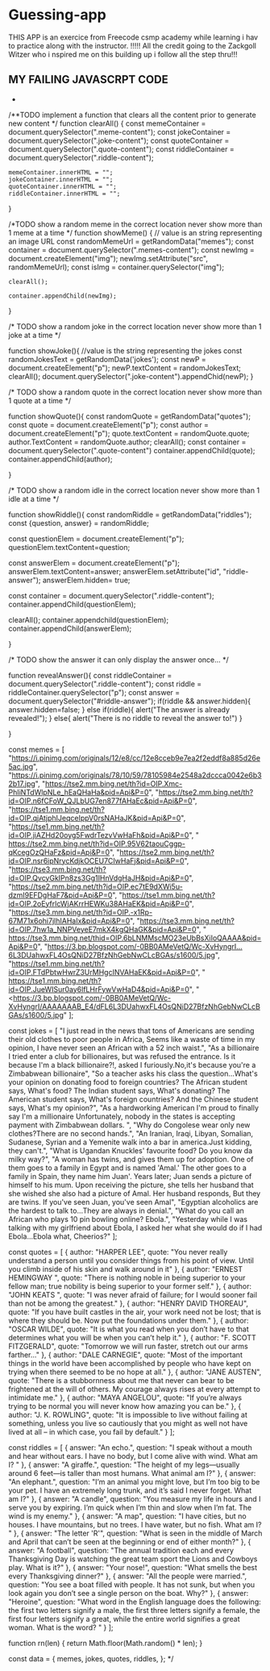 # Guessing-app

THIS APP is an exercice from Freecode csmp academy 
while learning i hav to practice along with the instructor.
!!!!!
 All the credit going to the Zackgoll Witzer who i nspired me on this building up i follow all the step thru!!!

  MY FAILING JAVASCRPT CODE
  -------------------------
* 
/**TODO implement a function that clears all the content
prior to generate new content
*/
function clearAll() {
    const memeContainer = document.querySelector(".meme-content");
    const jokeContainer = document.querySelector(".joke-content");
    const quoteContainer = document.querySelector(".quote-content");
    const riddleContainer = document.querySelector(".riddle-content");
  
    memeContainer.innerHTML = "";
    jokeContainer.innerHTML = "";
    quoteContainer.innerHTML = "";
    riddleContainer.innerHTML = "";
  }
  
  /*TODO
  show a random meme in the correct location
  never show more than 1 meme at a time
  */
  function showMeme() {
    // value is an string representing an image URL
    const randomMemeUrl = getRandomData("memes");
    const container = document.querySelector(".memes-content");
    const newImg = document.createElement("img");
    newImg.setAttribute("src", randomMemeUrl);
    const isImg = container.querySelector("img");
  
    clearAll();
  
    container.appendChild(newImg);
  }
  
  /* TODO
  show a random joke in the correct location
  never show more than 1  joke at a time
  */
  
  function showJoke(){
    //value is the string representing the jokes
    const randomJokesText = getRandomData('jokes');
    const newP = document.createElement("p");
    newP.textContent = randomJokesText;
    clearAll();
    document.querySelector(".joke-content").appendChid(newP);
  }
  
  /* TODO
  show a random quote in the correct location
  never show more than 1  quote at a time
  */
  
  function showQuote(){
   const randomQuote = getRandomData("quotes");
   const quote = document.createElement("p");
   const author = document.createElement("p");
   quote.textContent = randomQuote.quote;
   author.TextContent = randomQuote.author;
   clearAll();
   const container = document.querySelector(".quote-content")
   container.appendChild(quote);
   container.appendChild(author);
    
  }
  
  /* TODO
  show a random idle in the correct location
  never show more than 1 idle at a time
  */
  
  function showRiddle(){
   const randomRiddle = getRandomData("riddles");
   const {question, answer} = randomRiddle;
    
   const questionElem = document.createElement("p");
   questionElem.textContent=question;
   
    
   const answerElem = document.createElement("p");
   answerElem.textContent=answer;
   answerElem.setAttribute("id", "riddle-answer");
   answerElem.hidden= true;
    
   const container = document.querySelector(".riddle-content");
   container.appendChild(questionElem);
    
   clearAll();
   container.appendchild(questionElem);
   container.appendChild(answerElem);  
    
  }
  
  /* TODO
  show the answer it can only display the answer once...
  */
  
  function revealAnswer(){
   const riddleContainer = document.querySelector(".riddle-content");
   const riddle = riddleContainer.querySelector("p");
   const answer = document.querySelector("#riddle-answer");
   if(riddle && answer.hidden){
     answer.hidden=false;
   } else if(riddle){
     alert("The answer is already revealed!");
   } else{
     alert("There is no riddle to reveal the answer to!")
   }
    
  }
  
  const memes = [ 
  "https://i.pinimg.com/originals/12/e8/cc/12e8cceb9e7ea2f2eddf8a885d26e5ac.jpg",
    "https://i.pinimg.com/originals/78/10/59/78105984e2548a2dccca0042e6b32b17.jpg",
    "https://tse2.mm.bing.net/th?id=OIP.Xmc-PhIiNTdWlpNLe_hEaQHaHa&pid=Api&P=0",
    "https://tse2.mm.bing.net/th?id=OIP.n6fCFoW_QJLbUG7en877fAHaEc&pid=Api&P=0",
    "https://tse1.mm.bing.net/th?id=OIP.qjAtjphIJeqceIppV0rsNAHaJK&pid=Api&P=0",
    "https://tse1.mm.bing.net/th?id=OIP.jiAZHd20oyg5FwdrTezvVwHaFh&pid=Api&P=0",
    "	https://tse2.mm.bing.net/th?id=OIP.95V62taouCggp-qKcegOzQHaFz&pid=Api&P=0",
    "https://tse2.mm.bing.net/th?id=OIP.nsr6ipNrycKdjkOCEU7CIwHaFj&pid=Api&P=0",
    "https://tse3.mm.bing.net/th?id=OIP.QvcyGkIPn8zs3Gg1IHnVdgHaJH&pid=Api&P=0",
    "https://tse2.mm.bing.net/th?id=OIP.ec7tE9dXWi5u-dzmI9EFDgHaF7&pid=Api&P=0",
    "https://tse1.mm.bing.net/th?id=OIP.2oEyfrlcWjAKrrHEWKu38AHaEK&pid=Api&P=0",
    "https://tse3.mm.bing.net/th?id=OIP.-x1Rp-67M71x6ohi7jlhIAHaIx&pid=Api&P=0",
    "https://tse3.mm.bing.net/th?id=OIP.7hw1a_NNPVeyeE7mkX4kgQHaGK&pid=Api&P=0",
    "	https://tse3.mm.bing.net/thid=OIP.6bLNMMscMO23eUbBsXiIoQAAAA&pid=Api&P=0",
    "https://3.bp.blogspot.com/-0BB0AMeVetQ/Wc-XvHyngrI…6L3DUahwxFL4OsQNiD27BfzNhGebNwCLcBGAs/s1600/5.jpg",
    "https://tse1.mm.bing.net/th?id=OIP.FTdPbtwHwrZ3UrMHgcINVAHaEK&pid=Api&P=0",
    "	https://tse1.mm.bing.net/th?id=OIP.JueWISur0ay6lfLHrFywVwHaD4&pid=Api&P=0",
    "<https://3.bp.blogspot.com/-0BB0AMeVetQ/Wc-XvHyngrI/AAAAAAAB_E4/dFL6L3DUahwxFL4OsQNiD27BfzNhGebNwCLcBGAs/s1600/5.jpg"
  ];
  
  const jokes = [
    "I just read in the news that tons of Americans are sending their old clothes to poor people in Africa, Seems like a waste of time in my opinion, I have never seen an African with a 52 inch waist.",
    "As a billionaire I tried enter a club for billionaires, but was refused the entrance. Is it because I'm a black billionaire?!, asked I furiously.No,it's because you're a Zimbabwean billionaire",
    "So a teacher asks his class the question...What's your opinion on donating food to foreign countries? The African student says, What's food? The Indian student says, What's donating? The American student says, What's foreign countries? And the Chinese student says, What's my opinion?",
    "As a hardworking American I'm proud to finally say I'm a millionaire Unfortunately, nobody in the states is accepting payment with Zimbabwean dollars. ",
    "Why do Congolese wear only new clothes?There are no second hands.",
    "An Iranian, Iraqi, Libyan, Somalian, Sudanese, Syrian and a Yemenite walk into a bar in america.Just kidding, they can't.",
    "What is Ugandan Knuckles' favourite food? Do you know da milky way?",
    "A woman has twins, and gives them up for adoption. One of them goes to a family in Egypt and is named 'Amal.' The other goes to a family in Spain, they name him Juan'. Years later; Juan sends a picture of himself to his mum. Upon receiving the picture, she tells her husband that she wished she also had a picture of Amal. Her husband responds, But they are twins. If you've seen Juan, you've seen Amal",
    "Egyptian alcoholics are the hardest to talk to...They are always in denial.",
    "What do you call an African who plays 10 pin bowling online? Ebola.",
    "Yesterday while I was talking with my girlfriend about Ebola, I asked her what she would do if I had Ebola...Ebola what, Cheerios?"
  ];
  
  const quotes = [
    {
      author: "HARPER LEE",
      quote:
        "You never really understand a person until you consider things from his point of view. Until you climb inside of his skin and walk around in it"
    },
    {
      author: "ERNEST HEMINGWAY ",
      quote:
        "There is nothing noble in being superior to your fellow man; true nobility is being superior to your former self."
    },
    {
      author: "JOHN KEATS ",
      quote:
        "I was never afraid of failure; for I would sooner fail than not be among the greatest."
    },
    {
      author: "HENRY DAVID THOREAU",
      quote:
        "If you have built castles in the air, your work need not be lost; that is where they should be. Now put the foundations under them."
    },
    {
      author: "OSCAR WILDE",
      quote:
        "It is what you read when you don’t have to that determines what you will be when you can’t help it."
    },
    {
      author: "F. SCOTT FITZGERALD",
      quote: "Tomorrow we will run faster, stretch out our arms farther..."
    },
    {
      author: "DALE CARNEGIE",
      quote:
        "Most of the important things in the world have been accomplished by people who have kept on trying when there seemed to be no hope at all."
    },
    {
      author: "JANE AUSTEN",
      quote:
        "There is a stubbornness about me that never can bear to be frightened at the will of others. My courage always rises at every attempt to intimidate me."
    },
    {
      author: "MAYA ANGELOU",
      quote:
        "If you’re always trying to be normal you will never know how amazing you can be."
    },
    {
      author: "J. K. ROWLING",
      quote:
        "It is impossible to live without failing at something, unless you live so cautiously that you might as well not have lived at all – in which case, you fail by default."
    }
  ];
  
  const riddles = [
    {
      answer: "An echo.",
      question:
        "I speak without a mouth and hear without ears. I have no body, but I come alive with wind. What am I? "
    },
    {
      answer: "A giraffe.",
      question:
        "The height of my legs—usually around 6 feet—is taller than most humans. What animal am I?"
    },
    {
      answer: "An elephant.",
      question:
        "I’m an animal you might love, but I’m too big to be your pet. I have an extremely long trunk, and it’s said I never forget. What am I?"
    },
    {
      answer: "A candle",
      question:
        "You measure my life in hours and I serve you by expiring. I’m quick when I’m thin and slow when I’m fat. The wind is my enemy."
    },
    {
      answer: "A map",
      question:
        "I have cities, but no houses. I have mountains, but no trees. I have water, but no fish. What am I? "
    },
    {
      answer: "The letter 'R'",
      question:
        "What is seen in the middle of March and April that can’t be seen at the beginning or end of either month?"
    },
    {
      answer: "A football",
      question:
        "The annual tradition each and every Thanksgiving Day is watching the great team sport the Lions and Cowboys play. What is it?"
    },
    {
      answer: "Your nose!",
      question: "What smells the best every Thanksgiving dinner?"
    },
    {
      answer: "All the people were married.",
      question:
        "You see a boat filled with people. It has not sunk, but when you look again you don’t see a single person on the boat. Why?"
    },
    {
      answer: "Heroine",
      question:
        "What word in the English language does the following: the first two letters signify a male, the first three letters signify a female, the first four letters signify a great, while the entire world signifies a great woman. What is the word? "
    }
  ];
  
  function rn(len) {
    return Math.floor(Math.random() * len);
  }

  const data = {
    memes,
    jokes,
    quotes,
    riddles,
  };
  */